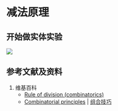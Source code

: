 # 减法原理

## 开始做实体实验

![](/images/概率/组合数学/减法原理/1a1.jpg)

## 参考文献及资料

1. 维基百科
	- [Rule of division (combinatorics)](https://en.wikipedia.org/wiki/Rule_of_division_(combinatorics))
	- [Combinatorial principles](https://en.wikipedia.org/wiki/Combinatorial_principles) | [组合技巧](https://zh.wikipedia.org/wiki/組合技巧) 

